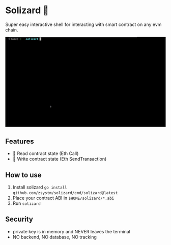 # Solizard :lizard:

Super easy interactive shell for interacting with smart contract on any evm chain.

![Quick Demo](docs/demo.gif)

## Features

- :scroll: Read contract state (Eth Call)
- :rocket: Write contract state (Eth SendTransaction)

## How to use

1. Install solizard `go install github.com/zsystm/solizard/cmd/solizard@latest`
2. Place your contract ABI in `$HOME/solizard/*.abi`
3. Run `solizard`

## Security

- private key is in memory and NEVER leaves the terminal
- NO backend, NO database, NO tracking